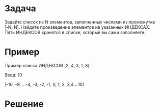 # Задача

Задайте список из N элементов, заполненных числами из промежутка [-N, N]. Найдите произведение элементов на указанных ИНДЕКСАХ. Пять ИНДЕКСОВ хранятся в списке, который вы сами заполняете.

# Пример

Пример списка ИНДЕКСОВ [2, 4, 3, 1, 8]

Ввод: 10

[-10, -9, ...-4, -3, -2, -1, 0, 1, 2, 3,4....10]

# Решение

